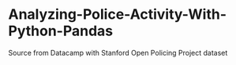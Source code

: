 # Analyzing-Police-Activity-With-Python-Pandas
Source from Datacamp with Stanford Open Policing Project dataset
